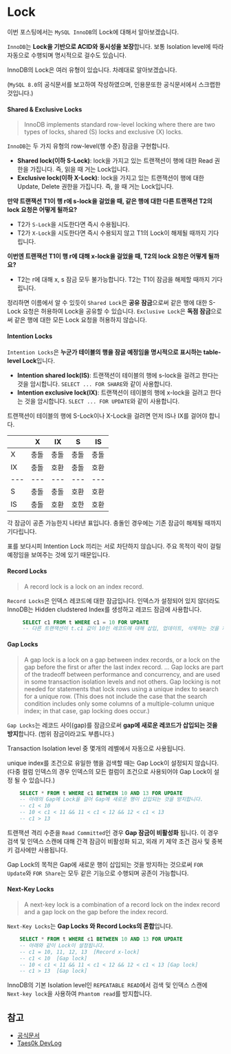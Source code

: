 # Lock

이번 포스팅에서는 `MySQL InnoDB`의 Lock에 대해서 알아보겠습니다.

`InnoDB`는 **Lock을 기반으로 ACID와 동시성을 보장**합니다. 보통 Isolation level에 따라 자동으로 수행되며 명시적으로 걸수도 있습니다.

InnoDB의 Lock은 여러 유형이 있습니다. 차례대로 알아보겠습니다.

(`MySQL 8.0`의 공식문서를 보고하여 작성하였으며, 인용문또한 공식문서에서 스크랩한 것입니다.)

#### Shared & Exclusive Locks

> InnoDB implements standard row-level locking where there are two types of locks, shared (S) locks and exclusive (X) locks.

`InnoDB`는 두 가지 유형의 row-level(행 수준) 잠금을 구현합니다. 

- **Shared lock(이하 S-Lock)**: lock을 가지고 있는 트랜잭션이 행에 대한 Read 권한을 가집니다. 즉, 읽을 때 거는 Lock입니다.
- **Exclusive lock(이하 X-Lock)**: lock을 가지고 있는 트랜잭션이 행에 대한 Update, Delete 권한을 가집니다. 즉, 쓸 때 거는 Lock입니다.

**만약 트랜잭션 T1이 행 r에 s-lock을 걸었을 때, 같은 행에 대한 다른 트랜잭션 T2의 lock 요청은 어떻게 될까요?**
- T2가 `S-Lock`을 시도한다면 즉시 수용됩니다.
- T2가 `X-Lock`을 시도한다면 즉시 수용되지 않고 T1의 Lock이 해제될 때까지 기다립니다.

**이번엔 트랜잭션 T1이 행 r에 대해 x-lock을 걸었을 때, T2의 lock 요청은 어떻게 될까요?**
- T2는 r에 대해 x, s 잠금 모두 불가능합니다. T2는 T1이 잠금을 해제할 때까지 기다립니다.


정리하면 이름에서 알 수 있듯이 `Shared Lock`은 **공유 잠금**으로써 같은 행에 대한 S-Lock 요청은 허용하여 Lock을 공유할 수 있습니다.
`Exclusive Lock`은 **독점 잠금**으로써 같은 행에 대한 모든 Lock 요청을 허용하지 않습니다. 


#### Intention Locks

`Intention Locks`은 **누군가 테이블의 행을 잠글 예정임을 명시적으로 표시하는 table-level Lock**입니다.

- **Intention shared lock(IS)**: 트랜잭션이 테이블의 행에 s-lock을 걸려고 한다는 것을 암시합니다. `SELECT ... FOR SHARE`와 같이 사용합니다.
- **Intention exclusive lock(IX)**: 트랜잭션이 테이블의 행에 x-lock을 걸려고 한다는 것을 암시합니다. `SLECT ... FOR UPDATE`와 같이 사용합니다.

트랜잭션이 테이블의 행에 S-Lock이나 X-Lock을 걸려면 먼저 IS나 IX를 걸어야 합니다. 

|   |X |IX |S  |IS |
|---|---|---|---|---|
|X  |충돌|충돌|충돌|충돌|
|IX |충돌|호환|충돌|호환|
|---|---|---|---|---|
|S  |충돌|충돌|호환|호환|
|IS |충돌|호환|호한|호환|

각 잠금이 공존 가능한지 나타낸 표입니다. 충돌인 경우에는 기존 잠금이 해제될 때까지 기다립니다. 

표를 보다시피 Intention Lock 끼리는 서로 차단하지 않습니다. 주요 목적이 락이 걸릴 예정임을 보여주는 것에 있기 때문입니다. 

#### Record Locks

> A record lock is a lock on an index record. 

`Record Locks`은 인덱스 레코드에 대한 잠금입니다. 인덱스가 설정되어 있지 않더라도 InnoDB는 Hidden cludstered Index를 생성하고 레코드 잠금에 사용합니다. 

```SQL
	 SELECT c1 FROM t WHERE c1 = 10 FOR UPDATE	
	 -- 다른 트랜잭션이 t.c1 값이 10인 레코드에 대해 삽입, 업데이트, 삭제하는 것을 차단합니다.
```

#### Gap Locks

> A gap lock is a lock on a gap between index records, or a lock on the gap before the first or after the last index record.
> ...
> Gap locks are part of the tradeoff between performance and concurrency, and are used in some transaction isolation levels and not others.
> Gap locking is not needed for statements that lock rows using a unique index to search for a unique row. (This does not include the case that the search condition includes only some columns of a multiple-column unique index; in that case, gap locking does occur.)

`Gap Locks`는 레코드 사이(gap)를 잠금으로써 **gap에 새로운 레코드가 삽입되는 것을 방지**합니다. (범위 잠금이라고도 부릅니다.)

Transaction Isolation level 중 몇개의 레벨에서 자동으로 사용됩니다.

unique index를 조건으로 유일한 행을 검색할 때는 Gap Lock이 설정되지 않습니다. (다중 컬럼 인덱스의 경우 인덱스의 모든 컬럼이 조건으로 사용되어야 Gap Lock이 설정 될 수 있습니다.)

```SQL
	SELECT * FROM t WHERE c1 BETWEEN 10 AND 13 FOR UPDATE
	-- 아래의 Gap에 Lock을 걸어 Gap에 새로운 행이 삽입되는 것을 방지합니다.
	-- c1 < 10
	-- 10 < c1 < 11 && 11 < c1 < 12 && 12 < c1 < 13
	-- c1 > 13
```

트랜잭션 격리 수준을 `Read Committed`인 경우 **Gap 잠금이 비활성화** 됩니다. 이 경우 검색 및 인덱스 스캔에 대해 간격 잠금이 비활성화 되고, 외래 키 제약 조건 검사 및 중복 키 검사에만 사용됩니다.

Gap Lock의 목적은 Gap에 새로운 행이 삽입되는 것을 방지하는 것으로써 `FOR Update`와 `FOR Share`는 모두 같은 기능으로 수행되며 공존이 가능합니다.

#### Next-Key Locks

> A next-key lock is a combination of a record lock on the index record and a gap lock on the gap before the index record.

`Next-Key Locks`는 **Gap Locks 와 Record Locks의 혼합**입니다. 

```SQL
	SELECT * FROM t WHERE c1 BETWEEN 10 AND 13 FOR UPDATE
	-- 아래와 같이 Lock이 설정됩니다. 
	-- c1 = 10, 11, 12, 13	[Record x-lock]
	-- c1 < 10	[Gap lock]
	-- 10 < c1 < 11 && 11 < c1 < 12 && 12 < c1 < 13	[Gap lock]
	-- c1 > 13	[Gap lock]
```

InnoDB의 기본 Isolation level인 `REPEATABLE READ`에서 검색 및 인덱스 스캔에 `Next-key lock`을 사용하여 `Phantom read`를 방지합니다.


## 참고

- [공식문서](https://dev.mysql.com/doc/refman/8.0/en/innodb-locking.html)
- [Taes0k DevLog](https://taes-k.github.io/2020/05/17/mysql-transaction-lock/)